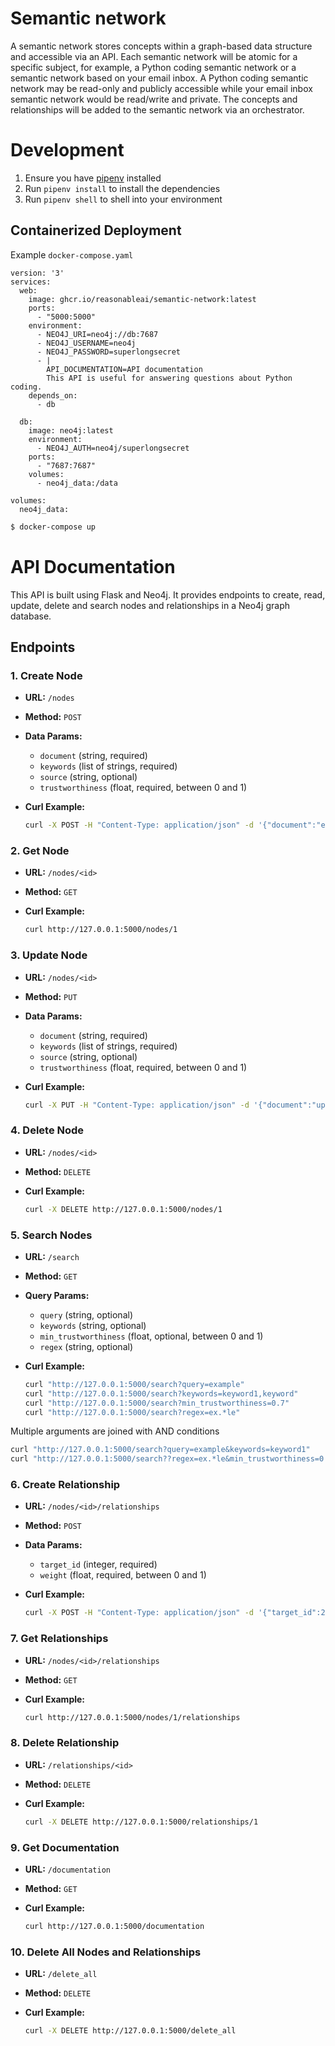 # Semantic network

A semantic network stores concepts within a graph-based data structure and accessible via an API. Each semantic network will be atomic for a specific subject, for example, a Python coding semantic network or a semantic network based on your email inbox. A Python coding semantic network may be read-only and publicly accessible while your email inbox semantic network would be read/write and private. The concepts and relationships will be added to the semantic network via an orchestrator.

# Development

1. Ensure you have [pipenv](https://pipenv.pypa.io/en/latest/) installed
2. Run `pipenv install` to install the dependencies
3. Run `pipenv shell` to shell into your environment

## Containerized Deployment

Example `docker-compose.yaml`

```
version: '3'
services:
  web:
    image: ghcr.io/reasonableai/semantic-network:latest
    ports:
      - "5000:5000"
    environment:
      - NEO4J_URI=neo4j://db:7687
      - NEO4J_USERNAME=neo4j
      - NEO4J_PASSWORD=superlongsecret
      - |
        API_DOCUMENTATION=API documentation
        This API is useful for answering questions about Python coding.
    depends_on:
      - db

  db:
    image: neo4j:latest
    environment:
      - NEO4J_AUTH=neo4j/superlongsecret
    ports:
      - "7687:7687"
    volumes:
      - neo4j_data:/data

volumes:
  neo4j_data:
```

```bash
$ docker-compose up
```

# API Documentation

This API is built using Flask and Neo4j. It provides endpoints to create, read, update, delete and search nodes and relationships in a Neo4j graph database.

## Endpoints

### 1. Create Node

- **URL:** `/nodes`
- **Method:** `POST`
- **Data Params:**
  - `document` (string, required)
  - `keywords` (list of strings, required)
  - `source` (string, optional)
  - `trustworthiness` (float, required, between 0 and 1)

- **Curl Example:**
  ```bash
  curl -X POST -H "Content-Type: application/json" -d '{"document":"example document", "keywords":["keyword1", "keyword2"], "trustworthiness":0.8}' http://127.0.0.1:5000/nodes
  ```

### 2. Get Node

- **URL:** `/nodes/<id>`
- **Method:** `GET`

- **Curl Example:**
  ```bash
  curl http://127.0.0.1:5000/nodes/1
  ```

### 3. Update Node

- **URL:** `/nodes/<id>`
- **Method:** `PUT`
- **Data Params:**
  - `document` (string, required)
  - `keywords` (list of strings, required)
  - `source` (string, optional)
  - `trustworthiness` (float, required, between 0 and 1)

- **Curl Example:**
  ```bash
  curl -X PUT -H "Content-Type: application/json" -d '{"document":"updated document", "keywords":["keyword3", "keyword4"], "trustworthiness":0.9}' http://127.0.0.1:5000/nodes/1
  ```

### 4. Delete Node

- **URL:** `/nodes/<id>`
- **Method:** `DELETE`

- **Curl Example:**
  ```bash
  curl -X DELETE http://127.0.0.1:5000/nodes/1
  ```

### 5. Search Nodes

- **URL:** `/search`
- **Method:** `GET`
- **Query Params:**
  - `query` (string, optional)
  - `keywords` (string, optional)
  - `min_trustworthiness` (float, optional, between 0 and 1)
  - `regex` (string, optional)

- **Curl Example:**
  ```bash
  curl "http://127.0.0.1:5000/search?query=example"
  curl "http://127.0.0.1:5000/search?keywords=keyword1,keyword"
  curl "http://127.0.0.1:5000/search?min_trustworthiness=0.7"
  curl "http://127.0.0.1:5000/search?regex=ex.*le"
  ```

 Multiple arguments are joined with AND conditions

  ```bash
  curl "http://127.0.0.1:5000/search?query=example&keywords=keyword1"
  curl "http://127.0.0.1:5000/search??regex=ex.*le&min_trustworthiness=0.7"
  ```

### 6. Create Relationship

- **URL:** `/nodes/<id>/relationships`
- **Method:** `POST`
- **Data Params:**
  - `target_id` (integer, required)
  - `weight` (float, required, between 0 and 1)

- **Curl Example:**
  ```bash
  curl -X POST -H "Content-Type: application/json" -d '{"target_id":2, "weight":0.5}' http://127.0.0.1:5000/nodes/1/relationships
  ```

### 7. Get Relationships

- **URL:** `/nodes/<id>/relationships`
- **Method:** `GET`

- **Curl Example:**
  ```bash
  curl http://127.0.0.1:5000/nodes/1/relationships
  ```

### 8. Delete Relationship

- **URL:** `/relationships/<id>`
- **Method:** `DELETE`

- **Curl Example:**
  ```bash
  curl -X DELETE http://127.0.0.1:5000/relationships/1
  ```

### 9. Get Documentation

- **URL:** `/documentation`
- **Method:** `GET`

- **Curl Example:**
  ```bash
  curl http://127.0.0.1:5000/documentation
  ```

### 10. Delete All Nodes and Relationships

- **URL:** `/delete_all`
- **Method:** `DELETE`

- **Curl Example:**
  ```bash
  curl -X DELETE http://127.0.0.1:5000/delete_all
  ```
